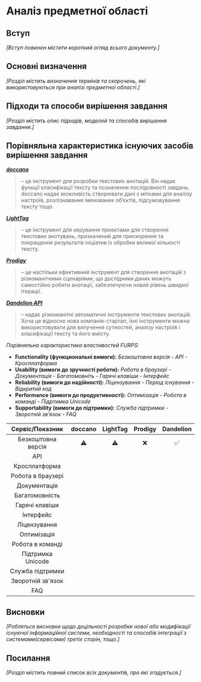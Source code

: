# Аналіз предметної області

## Вступ

*[Вступ повинен містити короткий огляд всього документу.]*


## Основні визначення

*[Розділ містить визначення термінів та скорочень, які використовуються при аналізі предметної області.]*

## Підходи та способи вирішення завдання

*[Розділ містить опис підходів, моделей та способів вирішення завдання.]*

## Порівняльна характеристика існуючих засобів вирішення завдання

**[*doccano*](https://doccano.herokuapp.com)**
> – це інструмент для розробки текстових анотацій. Він надає функції класифікації тексту та позначення послідовності завдань. doccano надає можливість створювати дані з мітками для аналізу настроїв, розпізнавання іменованих об’єктів, підсумовування тексту тощо.

**[*LightTag*](https://www.lighttag.io)**
> – це інструмент для керування проектами для створення текстових анотувань, призначений для прискорення та покращення результатів ініціатив із обробки великої кількості тексту. 

**[*Prodigy*](https://prodi.gy)**
> – це настільки ефективний інструмент для створення анотацій з різноманітними сценаріями, що дослідники даних можуть самостійно робити анотації, забезпечуючи новий рівень швидкої ітерації.

**[*Dandelion API*](https://dandelion.eu)**
> – надає різноманітні автоматичні інструменти текстових анотацій. Хоча це відносно нова компанія-стартап, їхні інструменти можна використовувати для вилучення сутностей, аналізу настроїв і класифікації тексту та його вмісту.

*Порівняльна характеристика властивостей FURPS:*
- **Functionality (функциональні вимоги):** *Безкоштовна версія - API - Кросплатформа*
- **Usability (вимоги до зручності роботи):** *Робота в браузері - Документація - Багатомовніть - Гарячі клавіши - Інтерфейс*
- **Reliability (вимоги до надійності):** *Ліцензування - Період існування - Відкритий код*
- **Performance (вимоги до продуктивності):** *Оптимізація - Робота в команді - Підртимка Unicode*
- **Supportability (вимоги до підтримки):** *Служба підтримки - Зворотній зв'язок - FAQ*

| Сервіс/Показник    |    doccano    |    LightTag    |    Prodigy    |   Dandelion   |
|      :---:         |     :---:     |      :---:     |     :---:     |     :---:     |
| Безкоштовна версія |      ⚠️       |       ⚠️       |       ❌       |       ✅       |
| API                |               |                |               |               |
| Кросплатформа      |               |                |               |               |
| Робота в браузері  |               |                |               |               |
| Документація       |               |                |               |               |
| Багатомовність     |               |                |               |               |
| Гарячі клавіши     |               |                |               |               |
| Інтерфейс          |               |                |               |               |
| Ліцензування       |               |                |               |               |
| Оптимізація        |               |                |               |               |
| Робота в команді   |               |                |               |               |
| Підтримка Unicode  |               |                |               |               |
| Служба підтримки   |               |                |               |               |
| Зворотній зв'язок  |               |                |               |               |
| FAQ                |               |                |               |               |

## Висновки

*[Робляться висновки щодо доцільності розробки нової або модифікації існуючої інформаційної системи, необхідності та способів інтеграції з системами(сервісами) третіх сторін, тощо.]*

## Посилання

*[Розділ містить повний список всіх документів, про які згадується.]*
